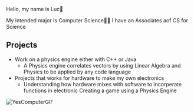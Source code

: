 Hello, my name is Luc👋

My intended major is Computer Science🧑‍💻
I have an Associates aof CS for Science

## Projects
- Work on a physics engine either with C++ or Java
   - A Physics engine correlates vectors by using Linear Algebra and
  Physics to be applied by any code language
- Projects that works for hardware to make my own electronics
    - Understanding how hardware mixes with software to incorperate functions  in electronic
  Creating a game using a Physics Engine
  
  
![YesComputerGIF](https://github.com/user-attachments/assets/b68167f8-beed-4c08-9441-6d51806ac863)
